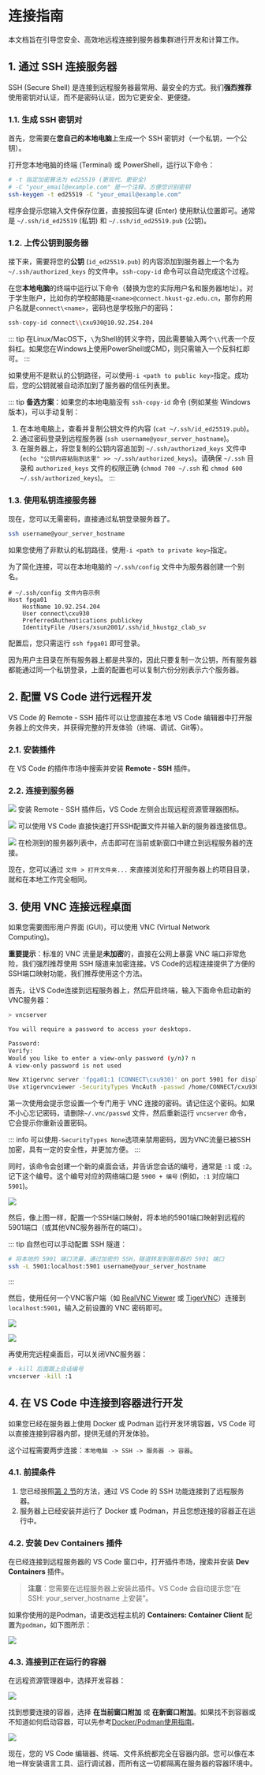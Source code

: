 # 连接指南

本文档旨在引导您安全、高效地远程连接到服务器集群进行开发和计算工作。

## 1\. 通过 SSH 连接服务器

SSH (Secure Shell) 是连接到远程服务器最常用、最安全的方式。我们**强烈推荐**使用密钥对认证，而不是密码认证，因为它更安全、更便捷。

### 1.1. 生成 SSH 密钥对

首先，您需要在**您自己的本地电脑**上生成一个 SSH 密钥对（一个私钥，一个公钥）。

打开您本地电脑的终端 (Terminal) 或 PowerShell，运行以下命令：

```bash
# -t 指定加密算法为 ed25519 (更现代、更安全)
# -C "your_email@example.com" 是一个注释，方便您识别密钥
ssh-keygen -t ed25519 -C "your_email@example.com"
```

程序会提示您输入文件保存位置，直接按回车键 (Enter) 使用默认位置即可。通常是 `~/.ssh/id_ed25519` (私钥) 和 `~/.ssh/id_ed25519.pub` (公钥)。

### 1.2. 上传公钥到服务器

接下来，需要将您的**公钥** (`id_ed25519.pub`) 的内容添加到服务器上一个名为 `~/.ssh/authorized_keys` 的文件中。`ssh-copy-id` 命令可以自动完成这个过程。

在您**本地电脑**的终端中运行以下命令（替换为您的实际用户名和服务器地址）。对于学生账户，比如你的学校邮箱是`<name>@connect.hkust-gz.edu.cn`，那你的用户名就是`connect\<name>`，密码也是学校账户的密码：

```bash
ssh-copy-id connect\\cxu930@10.92.254.204
```

::: tip
在Linux/MacOS下，`\`为Shell的转义字符，因此需要输入两个`\\`代表一个反斜杠。如果您在Windows上使用PowerShell或CMD，则只需输入一个反斜杠即可。
:::

如果使用不是默认的公钥路径，可以使用`-i <path to public key>`指定。成功后，您的公钥就被自动添加到了服务器的信任列表里。

::: tip
**备选方案**：如果您的本地电脑没有 `ssh-copy-id` 命令 (例如某些 Windows 版本)，可以手动复制：

1.  在本地电脑上，查看并复制公钥文件的内容 (`cat ~/.ssh/id_ed25519.pub`)。
2.  通过密码登录到远程服务器 (`ssh username@your_server_hostname`)。
3.  在服务器上，将您复制的公钥内容追加到 `~/.ssh/authorized_keys` 文件中 (`echo "公钥内容粘贴到这里" >> ~/.ssh/authorized_keys`)。请确保 `~/.ssh` 目录和 `authorized_keys` 文件的权限正确 (`chmod 700 ~/.ssh` 和 `chmod 600 ~/.ssh/authorized_keys`)。
:::

### 1.3. 使用私钥连接服务器

现在，您可以无需密码，直接通过私钥登录服务器了。

```bash
ssh username@your_server_hostname
```

如果您使用了非默认的私钥路径，使用`-i <path to private key>`指定。

为了简化连接，可以在本地电脑的 `~/.ssh/config` 文件中为服务器创建一个别名。

```text
# ~/.ssh/config 文件内容示例
Host fpga01
    HostName 10.92.254.204
    User connect\cxu930
    PreferredAuthentications publickey
    IdentityFile /Users/xsun2001/.ssh/id_hkustgz_clab_sv
```

配置后，您只需运行 `ssh fpga01` 即可登录。

因为用户主目录在所有服务器上都是共享的，因此只要复制一次公钥，所有服务器都能通过同一个私钥登录，上面的配置也可以复制六份分别表示六个服务器。

## 2\. 配置 VS Code 进行远程开发

VS Code 的 Remote - SSH 插件可以让您直接在本地 VS Code 编辑器中打开服务器上的文件夹，并获得完整的开发体验（终端、调试、Git等）。

### 2.1. 安装插件

在 VS Code 的插件市场中搜索并安装 **Remote - SSH** 插件。

### 2.2. 连接到服务器

![](../fig/003.png)
安装 Remote - SSH 插件后，VS Code 左侧会出现远程资源管理器图标。

![](../fig/001.png)
可以使用 VS Code 直接快速打开SSH配置文件并输入新的服务器连接信息。

![](../fig/002.png)
在检测到的服务器列表中，点击即可在当前或新窗口中建立到远程服务器的连接。

现在，您可以通过 `文件 > 打开文件夹...` 来直接浏览和打开服务器上的项目目录，就和在本地工作完全相同。

## 3\. 使用 VNC 连接远程桌面

如果您需要图形用户界面 (GUI)，可以使用 VNC (Virtual Network Computing)。

**重要提示**：标准的 VNC 流量是**未加密**的，直接在公网上暴露 VNC 端口非常危险，我们强烈推荐使用 SSH 隧道来加密连接。VS Code的远程连接提供了方便的SSH端口映射功能，我们推荐使用这个方法。

首先，让VS Code连接到远程服务器上，然后开启终端，输入下面命令启动新的VNC服务器：

```bash
> vncserver 

You will require a password to access your desktops.

Password:
Verify:
Would you like to enter a view-only password (y/n)? n
A view-only password is not used

New Xtigervnc server 'fpga01:1 (CONNECT\cxu930)' on port 5901 for display :1.
Use xtigervncviewer -SecurityTypes VncAuth -passwd /home/CONNECT/cxu930/.vnc/passwd :1 to connect to the VNC server.
```

第一次使用会提示您设置一个专门用于 VNC 连接的密码。请记住这个密码。如果不小心忘记密码，请删除`~/.vnc/passwd` 文件，然后重新运行 `vncserver` 命令，它会提示你重新设置密码。

::: info
可以使用`-SecurityTypes None`选项来禁用密码，因为VNC流量已被SSH加密，具有一定的安全性，并更加方便。
:::

同时，该命令会创建一个新的桌面会话，并告诉您会话的编号，通常是 `:1` 或 `:2`。记下这个编号。这个编号对应的网络端口是 `5900 + 编号` (例如，`:1` 对应端口 `5901`)。

![](../fig/004.png)

然后，像上图一样，配置一个SSH端口映射，将本地的5901端口映射到远程的5901端口（或其他VNC服务器所在的端口）。

::: tip
自然也可以手动配置 SSH 隧道：

```bash
# 将本地的 5901 端口流量，通过加密的 SSH，隧道转发到服务器的 5901 端口
ssh -L 5901:localhost:5901 username@your_server_hostname
```
:::

然后，使用任何一个VNC客户端（如 [RealVNC Viewer](https://www.realvnc.com/en/connect/download/viewer/) 或 [TigerVNC](https://tigervnc.org/)）连接到 `localhost:5901`，输入之前设置的 VNC 密码即可。

![](../fig/005.png)

![](../fig/006.png)

再使用完远程桌面后，可以关闭VNC服务器：

```bash
# -kill 后面跟上会话编号
vncserver -kill :1
```

## 4\. 在 VS Code 中连接到容器进行开发

如果您已经在服务器上使用 Docker 或 Podman 运行开发环境容器，VS Code 可以直接连接到容器内部，提供无缝的开发体验。

这个过程需要两步连接：`本地电脑 -> SSH -> 服务器 -> 容器`。

### 4.1. 前提条件

1.  您已经按照[第 2 节](https://www.google.com/search?q=%232-%E9%85%8D%E7%BD%AE-vs-code-%E8%BF%9B%E8%A1%8C%E8%BF%9C%E7%A8%8B%E5%BC%80%E5%8F%91)的方法，通过 VS Code 的 SSH 功能连接到了远程服务器。
2.  服务器上已经安装并运行了 Docker 或 Podman，并且您想连接的容器正在运行中。

### 4.2. 安装 Dev Containers 插件

在已经连接到远程服务器的 VS Code 窗口中，打开插件市场，搜索并安装 **Dev Containers** 插件。

> **注意**：您需要在远程服务器上安装此插件。VS Code 会自动提示您“在 SSH: your\_server\_hostname 上安装”。

如果你使用的是Podman，请更改远程主机的 **Containers: Container Client** 配置为`podman`，如下图所示：

![](../fig/007.png)

### 4.3. 连接到正在运行的容器

在远程资源管理器中，选择开发容器：

![](../fig/008.png)

找到想要连接的容器，选择 **在当前窗口附加** 或 **在新窗口附加**。如果找不到容器或不知道如何启动容器，可以先参考[Docker/Podman使用指南](./docker.md)。

![](../fig/009.png)

现在，您的 VS Code 编辑器、终端、文件系统都完全在容器内部。您可以像在本地一样安装语言工具、运行调试器，而所有这一切都隔离在服务器的容器环境中。
